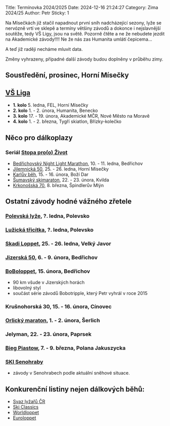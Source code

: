 Title: Termínovka 2024/2025
Date: 2024-12-16 21:24:27
Category: Zima 2024/25
Author: Petr
Sticky: 1

Na Mísečkách již stačil napadnout první sníh nadcházející sezony, lyže se nervózně vrtí ve sklepě a termíny většiny závodů a dokonce i nejslavnější soutěže, tedy VŠ Ligy, jsou na světě. Pozorně čtěte a ne že nebudete jezdit na Akademické závody!!!! Ne že nás zas Humanita umlátí čepicema...

A teď již raději necháme mluvit data.

Změny vyhrazeny, případné další závody budou doplněny v průběhu zimy.

Soustředění, prosinec, Horní Mísečky
------------------------------------

[VŠ Liga](https://www.vs-liga.cz/)
---------------------------------

- **1. kolo** 5. ledna, FEL, Horní Mísečky
- **2. kolo** 1. - 2. února, Humanita, Benecko
- **3. kolo** 17. - 19. února, Akademické MČR, Nové Město na Moravě
- **4. kolo** 1. - 2. března, Tygří skiatlon, Břízky-kolečko

Něco pro dálkoplazy
-------------------

### Seriál [Stopa pro(o) Život](https://www.stopaprozivot.cz/)

- [Bedřichovský Night Light Marathon](https://stopaprozivot.cz/zavody/bnlm/propozice), 10. - 11. ledna, Bedřichov
- [Jilemnická 50](https://stopaprozivot.cz/zavody/jilemnicka-50/propozice), 25. - 26. ledna, Horní Mísečky
- [Karlův běh](https://stopaprozivot.cz/zavody/cardion-karluv-beh/propozice), 15. - 16. února, Boží Dar
- [Šumavský skimaraton](https://stopaprozivot.cz/zavody/sumavsky-skimaraton-tv-nova/propozice), 22. - 23. února, Kvilda
- [Krkonošská 70](https://stopaprozivot.cz/zavody/krkonosska-70/propozice), 8. března, Špindlerův Mlýn

Ostatní závody hodné vážného zřetele
------------------------------------

### [Polevská lyže](https://skipolevsko.estranky.cz/clanky/zavody/polevska-lyze/), ?. ledna, Polevsko

### [Lužická třicítka](https://skipolevsko.estranky.cz/clanky/zavody/luzicka-tricitka/), ?. ledna, Polevsko

### [Skadi Loppet](https://www.skadi-loppet.de/), 25. - 26. ledna, Velký Javor

### [Jizerská 50](https://jiz50.cz), 6. - 9. února, Bedřichov

### [BoBoloppet](https://www.boboloppet.com/boboloppet/), 15. února, Bedřichov

- 90 km všude v Jizerských horách
- libovolný styl
- součást série závodů Bobotripple, který Petr vyhrál v roce 2015

### Krušnohorská 30, 15. - 16. února, Cínovec

### [Orlický maraton](https://orlickymaraton.cz/), 1. - 2. února, Šerlich

### Jelyman, 22. - 23. února, Paprsek

### [Bieg Piastow](https://bieg-piastow.pl), 7. - 9. března, Polana Jakuszycka

### [SKI Senohraby](https://www.senohraby.cz/info-o-obci-1/ski-senohraby-1/)

- závody v Senohrabech podle aktuální sněhové situace.

Konkurenční listiny nejen dálkových běhů:
-----------------------------------------

- [Svaz lyžařů ČR](https://evidence.czech-ski.com/kalendar-a-vysledky)
- [Ski Classics](https://www.skiclassics.com/)
- [Worldloppet](https://www.worldloppet.com/)
- [Euroloppet](https://www.euroloppet.com/)
